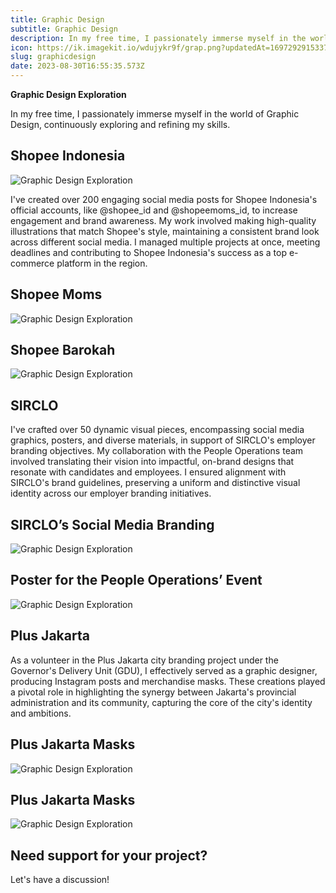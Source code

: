 ```yaml
---
title: Graphic Design
subtitle: Graphic Design
description: In my free time, I passionately immerse myself in the world of Graphic Design, continuously exploring and refining my skills.
icon: https://ik.imagekit.io/wdujykr9f/grap.png?updatedAt=1697292915337
slug: graphicdesign
date: 2023-08-30T16:55:35.573Z
---
```


**Graphic Design Exploration**

In my free time, I passionately immerse myself in the world of Graphic Design, continuously exploring and refining my skills.

## Shopee Indonesia

![Graphic Design Exploration](https://ik.imagekit.io/wdujykr9f/shopee.id.png?updatedAt=1697218077245)<br>

I've created over 200 engaging social media posts for Shopee Indonesia's official accounts, like @shopee_id and @shopeemoms_id, to increase engagement and brand awareness. My work involved making high-quality illustrations that match Shopee's style, maintaining a consistent brand look across different social media. I managed multiple projects at once, meeting deadlines and contributing to Shopee Indonesia's success as a top e-commerce platform in the region.

## Shopee Moms

![Graphic Design Exploration](https://ik.imagekit.io/wdujykr9f/shopee.png?updatedAt=1697218077233)<br>

## Shopee Barokah

![Graphic Design Exploration](https://ik.imagekit.io/wdujykr9f/shopeebarokah.png?updatedAt=1697218077484)<br>

## SIRCLO

I've crafted over 50 dynamic visual pieces, encompassing social media graphics, posters, and diverse materials, in support of SIRCLO's employer branding objectives. My collaboration with the People Operations team involved translating their vision into impactful, on-brand designs that resonate with candidates and employees. I ensured alignment with SIRCLO's brand guidelines, preserving a uniform and distinctive visual identity across our employer branding initiatives.

## SIRCLO’s Social Media Branding

![Graphic Design Exploration](https://ik.imagekit.io/wdujykr9f/sirclo1.png?updatedAt=1697218539550)<br>

## Poster for the People Operations’ Event

![Graphic Design Exploration](https://ik.imagekit.io/wdujykr9f/sirclo2.png?updatedAt=1697218539333)<br>

## Plus Jakarta

As a volunteer in the Plus Jakarta city branding project under the Governor's Delivery Unit (GDU), I effectively served as a graphic designer, producing Instagram posts and merchandise masks. These creations played a pivotal role in highlighting the synergy between Jakarta's provincial administration and its community, capturing the core of the city's identity and ambitions.

## Plus Jakarta Masks

![Graphic Design Exploration](https://ik.imagekit.io/wdujykr9f/plusjkt.png?updatedAt=1697219212023)<br>

## Plus Jakarta Masks

![Graphic Design Exploration](https://ik.imagekit.io/wdujykr9f/plusjkt3.png?updatedAt=1697219211790)<br>

## Need support for your project?

Let's have a discussion!
